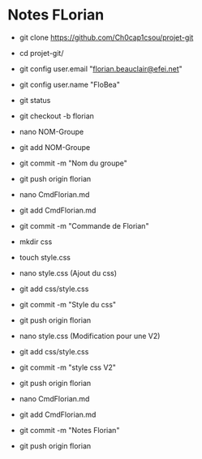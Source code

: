 
# Notes FLorian

- git clone https://github.com/Ch0cap1csou/projet-git
- cd projet-git/

- git config user.email "florian.beauclair@efei.net"
- git config user.name "FloBea"

- git status
- git checkout -b florian

- nano NOM-Groupe
- git add NOM-Groupe
- git commit -m "Nom du groupe"
- git push origin florian

- nano CmdFlorian.md
- git add CmdFlorian.md
- git commit -m "Commande de Florian"
 
- mkdir css
- touch style.css
- nano style.css   (Ajout du css)

- git add css/style.css
- git commit -m "Style du css"
- git push origin florian

- nano style.css (Modification pour une V2)
- git add css/style.css
- git commit -m "style css V2"
- git push origin florian

- nano CmdFlorian.md
- git add CmdFlorian.md
- git commit -m "Notes Florian"
- git push origin florian
